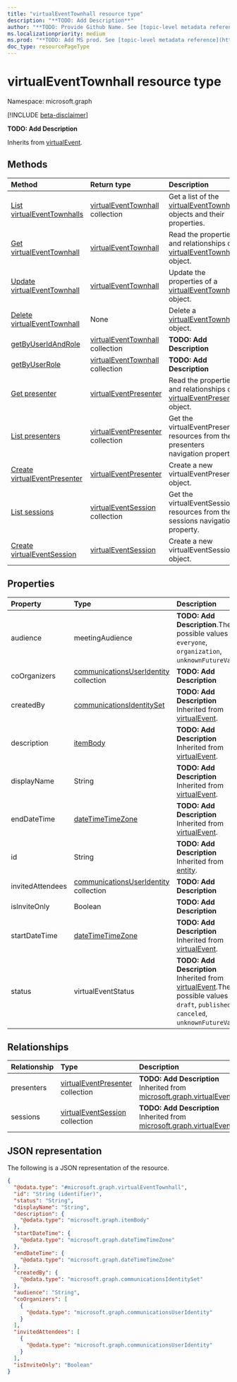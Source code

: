 ```yaml
---
title: "virtualEventTownhall resource type"
description: "**TODO: Add Description**"
author: "**TODO: Provide Github Name. See [topic-level metadata reference](https://aka.ms/msgo?pagePath=Document-APIs/Guidelines/Metadata)**"
ms.localizationpriority: medium
ms.prod: "**TODO: Add MS prod. See [topic-level metadata reference](https://aka.ms/msgo?pagePath=Document-APIs/Guidelines/Metadata)**"
doc_type: resourcePageType
---
```


# virtualEventTownhall resource type

Namespace: microsoft.graph

[!INCLUDE [beta-disclaimer](../../includes/beta-disclaimer.md)]

**TODO: Add Description**


Inherits from [virtualEvent](../resources/virtualevent.md).

## Methods
|Method|Return type|Description|
|:---|:---|:---|
|[List virtualEventTownhalls](../api/virtualeventtownhall-list.md)|[virtualEventTownhall](../resources/virtualeventtownhall.md) collection|Get a list of the [virtualEventTownhall](../resources/virtualeventtownhall.md) objects and their properties.|
|[Get virtualEventTownhall](../api/virtualeventtownhall-get.md)|[virtualEventTownhall](../resources/virtualeventtownhall.md)|Read the properties and relationships of a [virtualEventTownhall](../resources/virtualeventtownhall.md) object.|
|[Update virtualEventTownhall](../api/virtualeventtownhall-update.md)|[virtualEventTownhall](../resources/virtualeventtownhall.md)|Update the properties of a [virtualEventTownhall](../resources/virtualeventtownhall.md) object.|
|[Delete virtualEventTownhall](../api/virtualeventtownhall-delete.md)|None|Delete a [virtualEventTownhall](../resources/virtualeventtownhall.md) object.|
|[getByUserIdAndRole](../api/virtualeventtownhall-getbyuseridandrole.md)|[virtualEventTownhall](../resources/virtualeventtownhall.md) collection|**TODO: Add Description**|
|[getByUserRole](../api/virtualeventtownhall-getbyuserrole.md)|[virtualEventTownhall](../resources/virtualeventtownhall.md) collection|**TODO: Add Description**|
|[Get presenter](../api/virtualeventtownhall-get-presenter.md)|[virtualEventPresenter](../resources/virtualeventpresenter.md)|Read the properties and relationships of a [virtualEventPresenter](../resources/virtualeventpresenter.md) object.|
|[List presenters](../api/virtualeventtownhall-list-presenters.md)|[virtualEventPresenter](../resources/virtualeventpresenter.md) collection|Get the virtualEventPresenter resources from the presenters navigation property.|
|[Create virtualEventPresenter](../api/virtualeventtownhall-post-presenters.md)|[virtualEventPresenter](../resources/virtualeventpresenter.md)|Create a new virtualEventPresenter object.|
|[List sessions](../api/virtualeventtownhall-list-sessions.md)|[virtualEventSession](../resources/virtualeventsession.md) collection|Get the virtualEventSession resources from the sessions navigation property.|
|[Create virtualEventSession](../api/virtualeventtownhall-post-sessions.md)|[virtualEventSession](../resources/virtualeventsession.md)|Create a new virtualEventSession object.|

## Properties
|Property|Type|Description|
|:---|:---|:---|
|audience|meetingAudience|**TODO: Add Description**.The possible values are: `everyone`, `organization`, `unknownFutureValue`.|
|coOrganizers|[communicationsUserIdentity](../resources/communicationsuseridentity.md) collection|**TODO: Add Description**|
|createdBy|[communicationsIdentitySet](../resources/communicationsidentityset.md)|**TODO: Add Description** Inherited from [virtualEvent](../resources/virtualevent.md).|
|description|[itemBody](../resources/itembody.md)|**TODO: Add Description** Inherited from [virtualEvent](../resources/virtualevent.md).|
|displayName|String|**TODO: Add Description** Inherited from [virtualEvent](../resources/virtualevent.md).|
|endDateTime|[dateTimeTimeZone](../resources/intune-datetimetimezone.md)|**TODO: Add Description** Inherited from [virtualEvent](../resources/virtualevent.md).|
|id|String|**TODO: Add Description** Inherited from [entity](../resources/entity.md).|
|invitedAttendees|[communicationsUserIdentity](../resources/communicationsuseridentity.md) collection|**TODO: Add Description**|
|isInviteOnly|Boolean|**TODO: Add Description**|
|startDateTime|[dateTimeTimeZone](../resources/intune-datetimetimezone.md)|**TODO: Add Description** Inherited from [virtualEvent](../resources/virtualevent.md).|
|status|virtualEventStatus|**TODO: Add Description** Inherited from [virtualEvent](../resources/virtualevent.md).The possible values are: `draft`, `published`, `canceled`, `unknownFutureValue`.|

## Relationships
|Relationship|Type|Description|
|:---|:---|:---|
|presenters|[virtualEventPresenter](../resources/virtualeventpresenter.md) collection|**TODO: Add Description** Inherited from [microsoft.graph.virtualEvent](../resources/virtualevent.md)|
|sessions|[virtualEventSession](../resources/virtualeventsession.md) collection|**TODO: Add Description** Inherited from [microsoft.graph.virtualEvent](../resources/virtualevent.md)|

## JSON representation
The following is a JSON representation of the resource.
<!-- {
  "blockType": "resource",
  "keyProperty": "id",
  "@odata.type": "microsoft.graph.virtualEventTownhall",
  "baseType": "microsoft.graph.virtualEvent",
  "openType": false
}
-->
``` json
{
  "@odata.type": "#microsoft.graph.virtualEventTownhall",
  "id": "String (identifier)",
  "status": "String",
  "displayName": "String",
  "description": {
    "@odata.type": "microsoft.graph.itemBody"
  },
  "startDateTime": {
    "@odata.type": "microsoft.graph.dateTimeTimeZone"
  },
  "endDateTime": {
    "@odata.type": "microsoft.graph.dateTimeTimeZone"
  },
  "createdBy": {
    "@odata.type": "microsoft.graph.communicationsIdentitySet"
  },
  "audience": "String",
  "coOrganizers": [
    {
      "@odata.type": "microsoft.graph.communicationsUserIdentity"
    }
  ],
  "invitedAttendees": [
    {
      "@odata.type": "microsoft.graph.communicationsUserIdentity"
    }
  ],
  "isInviteOnly": "Boolean"
}
```

